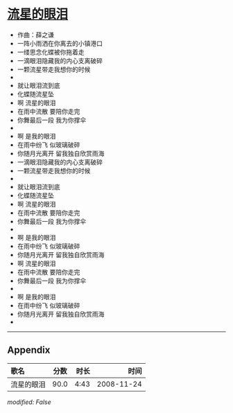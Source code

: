# [流星的眼泪](https://music.163.com/song?id=169210)

* 作曲：薛之谦
* 一阵小雨洒在你离去的小镇港口
* 一缕思念化蝶被你拖着走
* 一滴眼泪隐藏我的内心支离破碎
* 一颗流星带走我想你的时候
* 
* 就让眼泪流到底
* 化蝶随流星坠
* 啊  流星的眼泪
* 在雨中流散  要陪你走完
* 你舞最后一段  我为你撑伞
* 
* 啊  是我的眼泪
* 在雨中纷飞  似玻璃破碎
* 你随月光离开  留我独自欣赏雨海
* 一滴眼泪隐藏我的内心支离破碎
* 一颗流星带走我想你的时候
* 
* 就让眼泪流到底
* 化蝶随流星坠
* 啊  流星的眼泪
* 在雨中流散  要陪你走完
* 你舞最后一段  我为你撑伞
* 
* 啊  是我的眼泪
* 在雨中纷飞  似玻璃破碎
* 你随月光离开  留我独自欣赏雨海
* 啊  流星的眼泪
* 在雨中流散  要陪你走完
* 你舞最后一段  我为你撑伞
* 
* 啊  是我的眼泪
* 在雨中纷飞  似玻璃破碎
* 你随月光离开  留我独自欣赏雨海
* 


---

## Appendix

|歌名|分数|时长|时间|
|:---|:---:|---:|---:|
|流星的眼泪|90.0|4:43|2008-11-24

*modified: False*